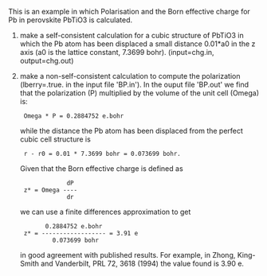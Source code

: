 This is an example in which Polarisation and the Born effective charge for Pb in perovskite
PbTiO3 is calculated.

1) make a self-consistent calculation for a cubic structure of PbTiO3 in
   which the Pb atom has been displaced a small distance 0.01*a0 in the z
   axis (a0 is the lattice constant, 7.3699 bohr). 
   (input=chg.in, output=chg.out)

2) make a non-self-consistent calculation to compute the polarization
   (lberry=.true. in the input file 'BP.in'). In the ouput file 'BP.out'
   we find that the polarization (P) multiplied by the volume of the unit
   cell (Omega) is:

        Omega * P = 0.2884752 e.bohr

   while the distance the Pb atom has been displaced from the perfect cubic cell
   structure is

        r - r0 = 0.01 * 7.3699 bohr = 0.073699 bohr.

   Given that the Born effective charge is defined as

                    dP
        z* = Omega ----
                    dr

   we can use a finite differences approximation to get

              0.2884752 e.bohr
        z* = ------------------ = 3.91 e
                0.073699 bohr

   in good agreement with published results. For example, in Zhong, King-Smith
   and Vanderbilt, PRL 72, 3618 (1994) the value found is 3.90 e.